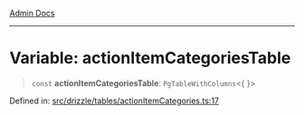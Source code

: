 [Admin Docs](/)

***

# Variable: actionItemCategoriesTable

> `const` **actionItemCategoriesTable**: `PgTableWithColumns`\<\{ \}\>

Defined in: [src/drizzle/tables/actionItemCategories.ts:17](https://github.com/Sourya07/talawa-api/blob/4e4298c85a0d2c28affa824f2aab7ec32b5f3ac5/src/drizzle/tables/actionItemCategories.ts#L17)
